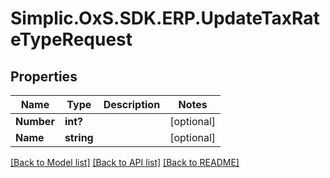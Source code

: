# Simplic.OxS.SDK.ERP.UpdateTaxRateTypeRequest

## Properties

Name | Type | Description | Notes
------------ | ------------- | ------------- | -------------
**Number** | **int?** |  | [optional] 
**Name** | **string** |  | [optional] 

[[Back to Model list]](../README.md#documentation-for-models) [[Back to API list]](../README.md#documentation-for-api-endpoints) [[Back to README]](../README.md)

